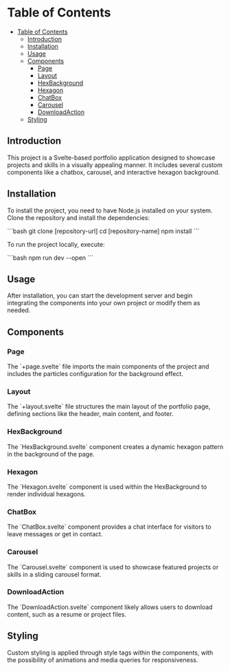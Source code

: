 # Table of Contents

- [Table of Contents](#table-of-contents)
  - [Introduction](#introduction)
  - [Installation](#installation)
  - [Usage](#usage)
  - [Components](#components)
    - [Page](#page)
    - [Layout](#layout)
    - [HexBackground](#hexbackground)
    - [Hexagon](#hexagon)
    - [ChatBox](#chatbox)
    - [Carousel](#carousel)
    - [DownloadAction](#downloadaction)
  - [Styling](#styling)

## Introduction

This project is a Svelte-based portfolio application designed to showcase projects and skills in a visually appealing manner. It includes several custom components like a chatbox, carousel, and interactive hexagon background.

## Installation

To install the project, you need to have Node.js installed on your system. Clone the repository and install the dependencies:

\`\`\`bash
git clone [repository-url]
cd [repository-name]
npm install
\`\`\`

To run the project locally, execute:

\`\`\`bash
npm run dev --open
\`\`\`

## Usage

After installation, you can start the development server and begin integrating the components into your own project or modify them as needed.

## Components

### Page

The \`+page.svelte\` file imports the main components of the project and includes the particles configuration for the background effect.

### Layout

The \`+layout.svelte\` file structures the main layout of the portfolio page, defining sections like the header, main content, and footer.

### HexBackground

The \`HexBackground.svelte\` component creates a dynamic hexagon pattern in the background of the page.

### Hexagon

The \`Hexagon.svelte\` component is used within the HexBackground to render individual hexagons.

### ChatBox

The \`ChatBox.svelte\` component provides a chat interface for visitors to leave messages or get in contact.

### Carousel

The \`Carousel.svelte\` component is used to showcase featured projects or skills in a sliding carousel format.

### DownloadAction

The \`DownloadAction.svelte\` component likely allows users to download content, such as a resume or project files.

## Styling

Custom styling is applied through style tags within the components, with the possibility of animations and media queries for responsiveness.
